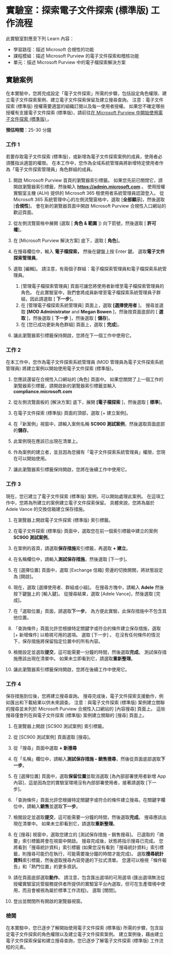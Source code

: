 <!---
---
實驗室：標題：「探索電子文件探索 (標準) 工作流程」學習路徑/課程模組/單元：「學習路徑：描述 Microsoft 合規性的功能；課程模組 5：描述 Microsoft Purview 的電子文件探索和稽核功能；單元 2：描述 Microsoft 365 中的電子文件探索解決方案」
---
--->

# 實驗室：探索電子文件探索 (標準版) 工作流程

此實驗室對應至下列 Learn 內容：

- 學習路徑：描述 Microsoft 合規性的功能
- 課程模組：描述 Microsoft Purview 的電子文件探索和稽核功能
- 單元：描述 Microsoft Purview 中的電子檔探索解決方案

## 實驗案例

在本實驗中，您將完成設定「電子文件探索」所需的步驟，包括設定角色權限、建立電子文件探索案例、建立電子文件探索保留及建立搜尋查詢。  注意：電子文件探索 (標準版) 授權需要適當的組織訂閱以及每一使用者授權。 如果您不確定哪些授權有支援電子文件探索 (標準版)，請前往[在 Microsoft Purview 中開始使用電子文件探索 (標準版) ](https://docs.microsoft.com/microsoft-365/compliance/get-started-core-ediscovery?view=o365-worldwide)。

**預估時間**：25-30 分鐘

### 工作 1

若要存取電子文件探索 (標準版)，或新增為電子文件探索案例的成員，使用者必須獲指派適當的權限。 在本工作中，您作為全域系統管理員將新增特定使用者作為「電子文件探索管理員」角色群組的成員。

1. 開啟 Microsoft Purview 首頁的瀏覽器索引標籤。  如果您先前已關閉它，請開啟瀏覽器索引標籤，然後輸入 **https://admin.microsoft.com** 。 使用授權實驗室主機 (ALH) 提供的 Microsoft 365 租使用者系統管理員認證登入。 從Microsoft 365 系統管理中心的左側流覽窗格中，選取 [**全部顯示**]，然後選取 [**合規性**]。  會在新的瀏覽器頁面中開啟 Microsoft Purview 合規性入口網站的歡迎頁面。  


1. 從左側流覽窗格中展開 (選取 [ **角色 & 範圍** ]) 向下箭號，然後選取 [ **許可權**]。

1. 在 [Microsoft Purview 解決方案] 底下，選取 [ **角色**]。

1. 在搜尋欄位中，輸入 **電子檔探索，** 然後在鍵盤上按 Enter 鍵。  選取**電子文件探索管理員**。

1. 選取 [編輯]。  請注意，有兩個子群組：電子檔探索管理員和電子檔探索系統管理員。  
    1. [管理電子檔探索管理員] 頁面可讓您將使用者新增至電子檔探索管理員的角色。 在此實驗室中，我們會將成員新增至電子檔探索系統管理員子群組，因此請選取 [ **下一步**]。
    1. 在 [管理電子檔探索系統管理員] 頁面上，選取 **[選擇使用者** ]。 搜尋並選取 **[MOD Administrator** and **Megan Bowen** ]，然後按頁面底部的 [ **選取** ]，然後選取 [ **下一步** ]，然後選取 [ **儲存**]。
    1. 在 [您已成功更新角色群組] 頁面上，選取 [ **完成**]。

1. 讓此瀏覽器索引標籤保持開啟，您將在下一個工作中使用它。

### 工作 2

在本工作中，您作為電子文件探索系統管理員 (MOD 管理員為電子文件探索系統管理員) 將建立案例以開始使用電子文件探索 (標準版)。

1. 您應該還留在合規性入口網站的 [角色] 頁面中。 如果您關閉了上一個工作的瀏覽器索引標籤，請開啟新的瀏覽器索引標籤並輸入 **compliance.microsoft.com**

1. 從左側流覽面板的 [解決方案] 底下，展開 **[電子檔探索** ]，然後選取 [ **標準**]。

1. 在電子文件探索 (標準版) 頁面的頂部，選取 [+ 建立案例]。

1. 在「新案例」視窗中，請輸入案例名稱 **SC900 測試案例**，然後選取頁面底部的**儲存**。

1. 此案例現在應該已出現在清單上。

1. 作為案例的建立者，並且因為您擁有「電子文件探索系統管理員」權限，您現在可以開始使用。  

1. 讓此瀏覽器索引標籤保持開啟，您將在後續工作中使用它。

### 工作 3

現在，您已建立了電子文件探索 (標準版) 案例，可以開始處理此案例。  在這項工作中，您將為所建立的案例建立電子文件探索保留。  具體來說，您將為屬於 Adele Vance 的交換信箱建立保存措施。

1. 在瀏覽器上開啟電子文件探索 (標準版) 索引標籤。

1. 在電子文件探索 (標準版) 頁面中，選取您在前一個索引標籤中建立的案例 **SC900 測試案例**。

1. 在案例的首頁，請選取**保存措施**索引標籤，再選取 **+ 建立**。

1. 在名稱欄位中，請輸入**測試保存措施**，然後選取 [下一步]。

1. 在 [選擇位置] 頁面中，選取 [Exchange 信箱] 旁邊的切換開關，將狀態設定為 [開啟]。  

1. 現在，選取 [選擇使用者、群組或小組]。  在搜尋方塊中，請輸入 **Adele** 然後按下鍵盤上的 [輸入鍵]。 從搜尋結果，選取 [Adele Vance]，然後選取 [完成]。

1. 在「選取位置」頁面，請選取**下一步**。  為方便此實驗，此保存措施中不包含其他位置。

1. 「查詢條件」頁面允許您根據特定關鍵字或符合的條件建立保存措施，選取 [+ 新增條件] 以檢視可用的選項。  選取 [下一步] 。 在沒有任何條件的情況下，保存措施將保留指定位置中的所有內容。

1. 檢閱設定並選取**提交**，這可能需要一分鐘的時間，然後選取**完成**。  測試保存措施應該出現在清單中。  如果未立即看到它，請選取**重新整理**。

1. 讓此瀏覽器索引標籤保持開啟，您將在後續工作中使用它。

### 工作 4

保存措施到位後，您將建立搜尋查詢。  搜尋完成後，電子文件探索支援動作，例如匯出和下載結果以供未來調查。   注意：與電子文件探索 (標準版) 案例建立關聯的搜尋並未列於 Microsoft Purview 合規性入口網站的 [內容搜尋] 頁面上。 這些搜尋僅會列在與電子文件探索 (標準版) 案例建立關聯的 [搜尋] 頁面上。

1. 在瀏覽器上開啟 [SC900 測試案例] 索引標籤。

1. 從 [SC900 測試案例] 頁面選取 [搜尋]。

1. 從「搜尋」頁面中選取 **+ 新搜尋**

1. 在「名稱」欄位中，請輸入**測試保存措施 – 銷售搜尋**，然後從頁面底部選取**下一步**。

1. 在 [選擇位置] 頁面中，選取**保留位置**並取消選取 [為內部部署使用者新增 App 內容]，這是因為您的實驗室環境沒有內部部署使用者，接著請選取 [下一步]。

1. 「查詢條件」頁面允許您根據特定關鍵字或符合的條件建立搜尋。在關鍵字欄位中，請輸入**銷售**並選取**下一步**。

1. 檢閱設定並選取**提交**，這可能需要一分鐘的時間，然後選取**完成**。  搜尋應該出現在清單中。  如果未立即看到它，請選取**重新整理**。

1. 在 [搜尋] 視窗中，選取您建立的 [測試保存措施 – 銷售搜尋]。  已選取的「摘要」索引標籤將會在視窗中開啟。  搜尋完成後，狀態將指示搜尋已完成。  您將看到「搜尋統計資料」索引標籤 (如果您沒有看到「搜尋統計資料」索引標籤，則搜尋可能仍在執行，可能需要幾分鐘的時間才能完成)。  選取**搜尋統計資料**索引標籤，然後選取搜尋內容旁邊的下拉式清單。  您還可以檢視「條件報告」和「熱門位置」的更多資訊。  

1. 請在頁面底部選取**動作**。  請注意，包含匯出選項的可用選項 (匯出選項無法從授權實驗室託管服務提供者所提供的實驗室平台內選取，但可在生產環境中使用，而且會被視為屬於標準工作流程)。 選取 [關閉]。

1. 登出並關閉所有開啟的瀏覽器視窗。

### 檢閱

在本實驗中，您已逐步了解開始使用電子文件探索 (標準版) 所需的步驟，包含設定電子文件探索的角色權限以及建立電子文件探索案例。  建立案例後，藉由建立電子文件探索保留和建立搜尋查詢，您已逐步了解電子文件探索 (標準版) 工作流程的元素。
